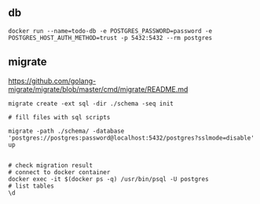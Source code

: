 ## db

```
docker run --name=todo-db -e POSTGRES_PASSWORD=password -e POSTGRES_HOST_AUTH_METHOD=trust -p 5432:5432 --rm postgres
```

## migrate

https://github.com/golang-migrate/migrate/blob/master/cmd/migrate/README.md

``` 
migrate create -ext sql -dir ./schema -seq init

# fill files with sql scripts

migrate -path ./schema/ -database 'postgres://postgres:password@localhost:5432/postgres?sslmode=disable' up


# check migration result
# connect to docker container
docker exec -it $(docker ps -q) /usr/bin/psql -U postgres
# list tables
\d

```



